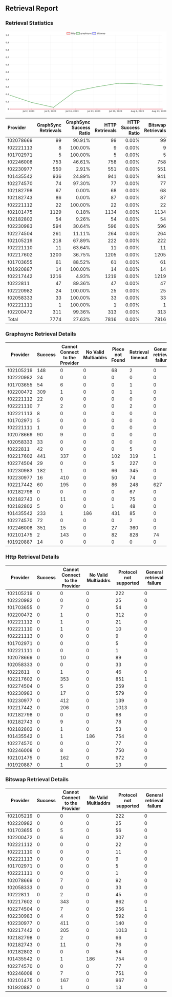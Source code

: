 ## Retrieval Report
### Retrieval Statistics
<img src="https://raw.githubusercontent.com/data-preservation-programs/filplus-checker-assets/main/filecoin-project/filecoin-plus-large-datasets/issues/2045/1692062661110.png"/>

| Provider  | GraphSync Retrievals | GraphSync Success Ratio | HTTP Retrievals | HTTP Success Ratio | Bitswap Retrievals | Bitswap Success Ratio |
| :-------- | -------------------: | ----------------------: | --------------: | -----------------: | -----------------: | --------------------: |
| f02078669 |                   99 |                  90.91% |              99 |              0.00% |                 99 |                 0.00% |
| f02221113 |                    8 |                 100.00% |               9 |              0.00% |                  9 |                 0.00% |
| f01702971 |                    5 |                 100.00% |               5 |              0.00% |                  5 |                 0.00% |
| f02246008 |                  753 |                  46.61% |             758 |              0.00% |                758 |                 0.00% |
| f02230977 |                  550 |                   2.91% |             551 |              0.00% |                551 |                 0.00% |
| f01435542 |                  936 |                  24.89% |             941 |              0.00% |                941 |                 0.00% |
| f02274570 |                   74 |                  97.30% |              77 |              0.00% |                 77 |                 0.00% |
| f02182798 |                   67 |                   0.00% |              68 |              0.00% |                 68 |                 0.00% |
| f02182743 |                   86 |                   0.00% |              87 |              0.00% |                 87 |                 0.00% |
| f02221112 |                   22 |                 100.00% |              22 |              0.00% |                 22 |                 0.00% |
| f02101475 |                 1129 |                   0.18% |            1134 |              0.00% |               1134 |                 0.00% |
| f02182802 |                   54 |                   9.26% |              54 |              0.00% |                 54 |                 0.00% |
| f02230983 |                  594 |                  30.64% |             596 |              0.00% |                596 |                 0.00% |
| f02274504 |                  261 |                  11.11% |             264 |              0.00% |                264 |                 0.00% |
| f02105219 |                  218 |                  67.89% |             222 |              0.00% |                222 |                 0.00% |
| f02221110 |                   11 |                  63.64% |              11 |              0.00% |                 11 |                 0.00% |
| f02217602 |                 1200 |                  36.75% |            1205 |              0.00% |               1205 |                 0.00% |
| f01703655 |                   61 |                  88.52% |              61 |              0.00% |                 61 |                 0.00% |
| f01920887 |                   14 |                 100.00% |              14 |              0.00% |                 14 |                 0.00% |
| f02217442 |                 1216 |                   4.93% |            1219 |              0.00% |               1219 |                 0.00% |
| f0222811  |                   47 |                  89.36% |              47 |              0.00% |                 47 |                 0.00% |
| f02220982 |                   24 |                 100.00% |              25 |              0.00% |                 25 |                 0.00% |
| f02058333 |                   33 |                 100.00% |              33 |              0.00% |                 33 |                 0.00% |
| f02221111 |                    1 |                 100.00% |               1 |              0.00% |                  1 |                 0.00% |
| f02200472 |                  311 |                  99.36% |             313 |              0.00% |                313 |                 0.00% |
| Total     |                 7774 |                  27.63% |            7816 |              0.00% |               7816 |                 0.00% |

### Graphsync Retrieval Details
| Provider  | Success | Cannot Connect to the Provider | No Valid Multiaddrs | Piece not Found | Retrieval timeout | General retrieval failure |
| --------- | ------- | ------------------------------ | ------------------- | --------------- | ----------------- | ------------------------- |
| f02105219 | 148     | 0                              | 0                   | 68              | 2                 | 0                         |
| f02220982 | 24      | 0                              | 0                   | 0               | 0                 | 0                         |
| f01703655 | 54      | 6                              | 0                   | 0               | 1                 | 0                         |
| f02200472 | 309     | 1                              | 0                   | 0               | 1                 | 0                         |
| f02221112 | 22      | 0                              | 0                   | 0               | 0                 | 0                         |
| f02221110 | 7       | 2                              | 0                   | 0               | 2                 | 0                         |
| f02221113 | 8       | 0                              | 0                   | 0               | 0                 | 0                         |
| f01702971 | 5       | 0                              | 0                   | 0               | 0                 | 0                         |
| f02221111 | 1       | 0                              | 0                   | 0               | 0                 | 0                         |
| f02078669 | 90      | 9                              | 0                   | 0               | 0                 | 0                         |
| f02058333 | 33      | 0                              | 0                   | 0               | 0                 | 0                         |
| f0222811  | 42      | 0                              | 0                   | 0               | 5                 | 0                         |
| f02217602 | 441     | 337                            | 0                   | 102             | 319               | 1                         |
| f02274504 | 29      | 0                              | 0                   | 5               | 227               | 0                         |
| f02230983 | 182     | 1                              | 0                   | 66              | 345               | 0                         |
| f02230977 | 16      | 410                            | 0                   | 50              | 74                | 0                         |
| f02217442 | 60      | 195                            | 0                   | 86              | 248               | 627                       |
| f02182798 | 0       | 0                              | 0                   | 0               | 67                | 0                         |
| f02182743 | 0       | 11                             | 0                   | 0               | 75                | 0                         |
| f02182802 | 5       | 0                              | 0                   | 1               | 48                | 0                         |
| f01435542 | 233     | 1                              | 186                 | 431             | 85                | 0                         |
| f02274570 | 72      | 0                              | 0                   | 0               | 2                 | 0                         |
| f02246008 | 351     | 15                             | 0                   | 27              | 360               | 0                         |
| f02101475 | 2       | 143                            | 0                   | 82              | 828               | 74                        |
| f01920887 | 14      | 0                              | 0                   | 0               | 0                 | 0                         |

### Http Retrieval Details
| Provider  | Success | Cannot Connect to the Provider | No Valid Multiaddrs | Protocol not supported | General retrieval failure |
| --------- | ------- | ------------------------------ | ------------------- | ---------------------- | ------------------------- |
| f02105219 | 0       | 0                              | 0                   | 222                    | 0                         |
| f02220982 | 0       | 0                              | 0                   | 25                     | 0                         |
| f01703655 | 0       | 7                              | 0                   | 54                     | 0                         |
| f02200472 | 0       | 1                              | 0                   | 312                    | 0                         |
| f02221112 | 0       | 1                              | 0                   | 21                     | 0                         |
| f02221110 | 0       | 1                              | 0                   | 10                     | 0                         |
| f02221113 | 0       | 0                              | 0                   | 9                      | 0                         |
| f01702971 | 0       | 0                              | 0                   | 5                      | 0                         |
| f02221111 | 0       | 0                              | 0                   | 1                      | 0                         |
| f02078669 | 0       | 10                             | 0                   | 89                     | 0                         |
| f02058333 | 0       | 0                              | 0                   | 33                     | 0                         |
| f0222811  | 0       | 1                              | 0                   | 46                     | 0                         |
| f02217602 | 0       | 353                            | 0                   | 851                    | 1                         |
| f02274504 | 0       | 5                              | 0                   | 259                    | 0                         |
| f02230983 | 0       | 17                             | 0                   | 579                    | 0                         |
| f02230977 | 0       | 412                            | 0                   | 139                    | 0                         |
| f02217442 | 0       | 206                            | 0                   | 1013                   | 0                         |
| f02182798 | 0       | 0                              | 0                   | 68                     | 0                         |
| f02182743 | 0       | 9                              | 0                   | 78                     | 0                         |
| f02182802 | 0       | 1                              | 0                   | 53                     | 0                         |
| f01435542 | 0       | 1                              | 186                 | 754                    | 0                         |
| f02274570 | 0       | 0                              | 0                   | 77                     | 0                         |
| f02246008 | 0       | 8                              | 0                   | 750                    | 0                         |
| f02101475 | 0       | 162                            | 0                   | 972                    | 0                         |
| f01920887 | 0       | 1                              | 0                   | 13                     | 0                         |

### Bitswap Retrieval Details
| Provider  | Success | Cannot Connect to the Provider | No Valid Multiaddrs | Protocol not supported | General retrieval failure |
| --------- | ------- | ------------------------------ | ------------------- | ---------------------- | ------------------------- |
| f02105219 | 0       | 0                              | 0                   | 222                    | 0                         |
| f02220982 | 0       | 0                              | 0                   | 25                     | 0                         |
| f01703655 | 0       | 5                              | 0                   | 56                     | 0                         |
| f02200472 | 0       | 6                              | 0                   | 307                    | 0                         |
| f02221112 | 0       | 0                              | 0                   | 22                     | 0                         |
| f02221110 | 0       | 0                              | 0                   | 11                     | 0                         |
| f02221113 | 0       | 0                              | 0                   | 9                      | 0                         |
| f01702971 | 0       | 0                              | 0                   | 5                      | 0                         |
| f02221111 | 0       | 0                              | 0                   | 1                      | 0                         |
| f02078669 | 0       | 7                              | 0                   | 92                     | 0                         |
| f02058333 | 0       | 0                              | 0                   | 33                     | 0                         |
| f0222811  | 0       | 2                              | 0                   | 45                     | 0                         |
| f02217602 | 0       | 343                            | 0                   | 862                    | 0                         |
| f02274504 | 0       | 7                              | 0                   | 256                    | 1                         |
| f02230983 | 0       | 4                              | 0                   | 592                    | 0                         |
| f02230977 | 0       | 411                            | 0                   | 140                    | 0                         |
| f02217442 | 0       | 205                            | 0                   | 1013                   | 1                         |
| f02182798 | 0       | 2                              | 0                   | 66                     | 0                         |
| f02182743 | 0       | 11                             | 0                   | 76                     | 0                         |
| f02182802 | 0       | 0                              | 0                   | 54                     | 0                         |
| f01435542 | 0       | 1                              | 186                 | 754                    | 0                         |
| f02274570 | 0       | 0                              | 0                   | 77                     | 0                         |
| f02246008 | 0       | 7                              | 0                   | 751                    | 0                         |
| f02101475 | 0       | 167                            | 0                   | 967                    | 0                         |
| f01920887 | 0       | 1                              | 0                   | 13                     | 0                         |
